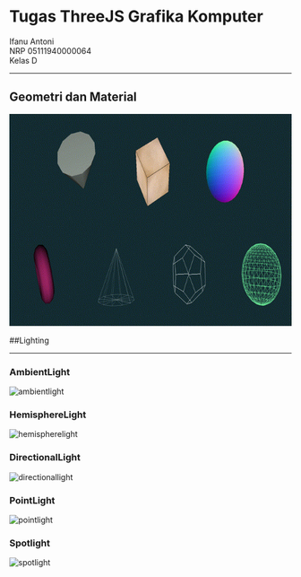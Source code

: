 # Tugas ThreeJS Grafika Komputer

Ifanu Antoni <br>
NRP 05111940000064 <br>
Kelas D <br>

<hr>

## Geometri dan Material
![geometri dan material](media/geometri.gif)

##Lighting

<hr>

### AmbientLight
![ambientlight](media/ambientlight.gif)

### HemisphereLight
![hemispherelight](media/hemispherelight.gif)

### DirectionalLight
![directionallight](media/directionallight.gif)

### PointLight
![pointlight](media/pointlight.gif)

### Spotlight
![spotlight](media/spotlight.gif)
